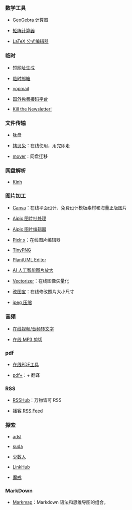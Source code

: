 ### 数学工具

- [GeoGebra 计算器](https://ggb123.cn/calculator)

- [矩阵计算器](https://zh.numberempire.com/matrixcalculator.php)

- [LaTeX 公式编辑器](https://www.latexlive.com/##)

### 临时

- [短网址生成](https://www.blooo.top/dwz/)

- [临时邮箱](https://www.linshiyouxiang.net/)

- [yopmail](http://www.yopmail.com/zh/)

- [国外免费接码平台](http://www.coaadmin.cn/resource/foreign-free-code-receiving-platform.html)

- [Kill the Newsletter!](https://kill-the-newsletter.com/)

### 文件传输

- [钛盘](https://app.tmp.link/)

- [拷贝兔](https://cp.anyknew.com/)：在线使用，用完即走

- [mover](https://app.mover.io/)：网盘迁移

### 网盘解析

- [Kinh](https://www.kinh.cc/)

### 图片加工

- [Canva](https://www.canva.cn/)：在线平面设计、免费设计模板素材和海量正版图片

- [Aipix 图片批处理](https://aipix.net/batch/)

- [Aipix 图片编辑器](https://aipix.net/editor/)

- [Pixlr x](https://pixlr.com/x)：在线图片编辑器

- [TinyPNG](https://tinypng.com/)

- [PlantUML Editor](http://haha98k.com/)

- [AI 人工智能图片放大](https://bigjpg.com/)

- [Vectorizer](https://www.vectorizer.io/)：在线图像矢量化

- [改图宝](http://www.gaitubao.com/)：在线修改照片大小尺寸

- [jpeg 压缩](https://compressjpeg.com/zh/)

### 音频

- [在线视频/音频转文字](https://airmore.cn/speech-to-text-online)

- [在线 MP3 剪切](https://www.bearaudiotool.com/zh/)

### pdf

- [在线PDF工具](https://tools.pdf24.org/zh/)

- [pdf+](https://pdf.hakso.net/)：+ 翻译

### RSS

- [RSSHub](https://docs.rsshub.app/)：万物皆可 RSS

- [播客 RSS Feed](https://getpodcast.xyz/)

### 探索

- [adsl](https://adsl.cloud/)

- [suda](https://suda.moe/)

- [少数人](https://xn--gmqz83awjh.com/)

- [LinkHub](https://LinkHub.cool/)

- [魔戒](https://www.mojie.cyou/)

### MarkDown

- [Markmap](https://markmap.js.org/)：Markdown 语法和思维导图的组合。
